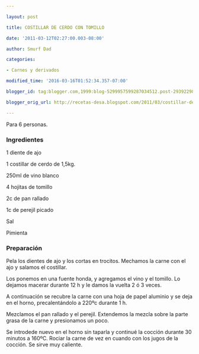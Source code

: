 ```yaml
---

layout: post

title: COSTILLAR DE CERDO CON TOMILLO

date: '2011-03-12T02:27:00.003-08:00'

author: Smurf Dad

categories:

- Carnes y derivados

modified_time: '2016-03-16T01:52:34.357-07:00'

blogger_id: tag:blogger.com,1999:blog-5299957599287034512.post-2939229890693406322

blogger_orig_url: http://recetas-desa.blogspot.com/2011/03/costillar-de-cerdo-con-tomillo.html

---
```


Para 6 personas.

<h3>Ingredientes</h3>

1 diente de ajo

1 costillar de cerdo de 1,5kg.

250ml de vino blanco

4 hojitas de tomillo

2c de pan rallado

1c de perejil picado

Sal

Pimienta

<h3>Preparación</h3>

Pela los dientes de ajo y los cortas en trocitos. Mechamos la carne con el ajo y salamos el costillar.

Los ponemos en una fuente honda, y agregamos el vino y el tomillo. Lo dejamos macerar durante 12 h y le damos la vuelta 2 ó 3 veces.

A continuación se recubre la carne con una hoja de papel aluminio y se deja en el horno, precalentándolo a 220ºc durante 1 h.

Mezclamos el pan rallado y el perejil. Extendemos la mezcla sobre la parte grasa de la carne y presionamos un poco.

Se introdede nuevo en el horno sin taparla y continué la cocción durante 30 minutos a 160ºC. Rociar la carne de vez en cuando con los jugos de la cocción. Se sirve muy caliente.